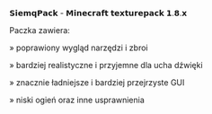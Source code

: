 𝗦𝗶𝗲𝗺𝗾𝗣𝗮𝗰𝗸 - 𝗠𝗶𝗻𝗲𝗰𝗿𝗮𝗳𝘁 𝘁𝗲𝘅𝘁𝘂𝗿𝗲𝗽𝗮𝗰𝗸 𝟭.𝟴.𝘅

Paczka zawiera:

  » poprawiony wygląd narzędzi i zbroi
  
  » bardziej realistyczne i przyjemne dla ucha dźwięki 
  
  » znacznie ładniejsze i bardziej przejrzyste GUI
  
  » niski ogień oraz inne usprawnienia 
 <a href="https://imgur.com"><a/>
